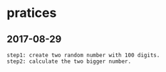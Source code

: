 # pratices

## 2017-08-29

```
step1: create two random number with 100 digits.
step2: calculate the two bigger number.
```
